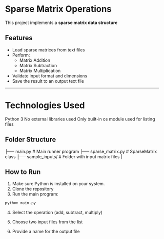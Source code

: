 # Sparse Matrix Operations

This project implements a **sparse matrix data structure**

##  Features

- Load sparse matrices from text files
- Perform:
   - Matrix Addition
   - Matrix Subtraction
   - Matrix Multiplication
- Validate input format and dimensions
- Save the result to an output text file


---

# Technologies Used

Python 3
No external libraries used
Only built-in os module used for listing files


## Folder Structure

├── main.py # Main runner program
├── sparse_matrix.py # SparseMatrix class
├── sample_inputs/ # Folder with input matrix files
|

##  How to Run

1. Make sure Python is installed on your system.
2. Clone the repository 
3. Run the main program:

```bash
python main.py
```
4. Select the operation (add, subtract, multiply)

5. Choose two input files from the list

6. Provide a name for the output file

